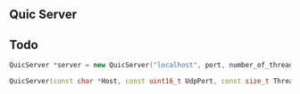 ## Quic Server

## Todo 
```c++
QuicServer *server = new QuicServer("localhost", port, number_of_threads, "<alpn>" "<path_to_cert>", "<path_to_key>")
```
```c++
QuicServer(const char *Host, const uint16_t UdpPort, const size_t ThreadNumber, const char *Alpn, const char *cert, const char *key = nullptr);
```
